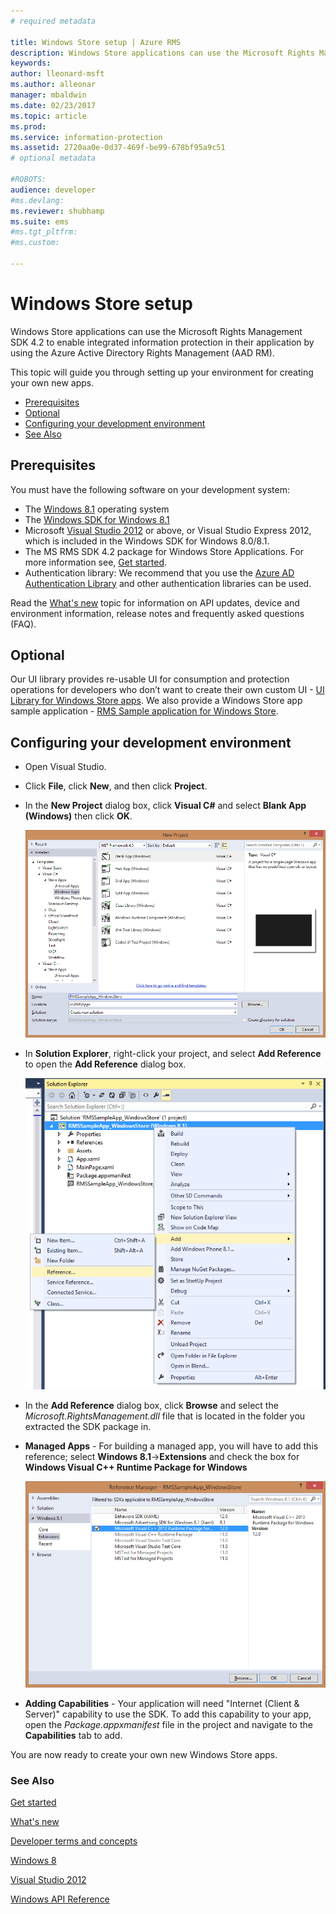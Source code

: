 ```yaml
---
# required metadata

title: Windows Store setup | Azure RMS
description: Windows Store applications can use the Microsoft Rights Management SDK 4.2 to enable integrated information protection in their application.
keywords:
author: lleonard-msft
ms.author: alleonar
manager: mbaldwin
ms.date: 02/23/2017
ms.topic: article
ms.prod:
ms.service: information-protection
ms.assetid: 2720aa0e-0d37-469f-be99-678bf95a9c51
# optional metadata

#ROBOTS:
audience: developer
#ms.devlang:
ms.reviewer: shubhamp
ms.suite: ems
#ms.tgt_pltfrm:
#ms.custom:

---
```


# Windows Store setup

Windows Store applications can use the Microsoft Rights Management SDK 4.2 to enable integrated information protection in their application by using the Azure Active Directory Rights Management (AAD RM).

This topic will guide you through setting up your environment for creating your own new apps.

-   [Prerequisites](#prerequisites)
-   [Optional](#optional)
-   [Configuring your development environment](#configuring-your-development-environment)
-   [See Also](#see-also)

## Prerequisites


You must have the following software on your development system:

-   The [Windows 8.1](http://windows.microsoft.com/en-US/windows-8/meet) operating system
-   The [Windows SDK for Windows 8.1](https://msdn.microsoft.com/windows/desktop/bg162891.aspx)
-   Microsoft [Visual Studio 2012](http://www.microsoft.com/visualstudio/eng/products/visual-studio-overview) or above, or Visual Studio Express 2012, which is included in the Windows SDK for Windows 8.0/8.1.
-   The MS RMS SDK 4.2 package for Windows Store Applications. For more information see, [Get started](get-started.md).
-   Authentication library: We recommend that you use the [Azure AD Authentication Library](https://msdn.microsoft.com/library/jj573266.aspx) and other authentication libraries can be used.

Read the [What's new](release-notes.md) topic for information on API updates, device and environment information, release notes and frequently asked questions (FAQ).

## Optional

Our UI library provides re-usable UI for consumption and protection operations for developers who don’t want to create their own custom UI - [UI Library for Windows Store apps](https://github.com/AzureAD/rms-sdk-ui-for-windowsstore). We also provide a Windows Store app sample application - [RMS Sample application for Windows Store](https://github.com/AzureADSamples/rms-samples-for-windowsstore).

## Configuring your development environment


-   Open Visual Studio.
-   Click **File**, click **New**, and then click **Project**.
-   In the **New Project** dialog box, click **Visual C\#** and select **Blank App (Windows)** then click **OK**.

    ![Create new project](../media/winrtsetup-newproj.png)

-   In **Solution Explorer**, right-click your project, and select **Add Reference** to open the **Add Reference** dialog box.

    ![Add reference](../media/winrtsetup-addref.png)

-   In the **Add Reference** dialog box, click **Browse** and select the *Microsoft.RightsManagement.dll* file that is located in the folder you extracted the SDK package in.
-   **Managed Apps** - For building a managed app, you will have to add this reference; select **Windows 8.1**-&gt;**Extensions** and check the box for **Windows Visual C++ Runtime Package for Windows**

    ![Add extensions](../media/winrtsetup-refmngr.png)

-   **Adding Capabilities** - Your application will need "Internet (Client & Server)" capability to use the SDK. To add this capability to your app, open the *Package.appxmanifest* file in the project and navigate to the **Capabilities** tab to add.

You are now ready to create your own new Windows Store apps.

### See Also

[Get started](get-started.md)

[What's new](release-notes.md)

[Developer terms and concepts](core-concepts.md)

[Windows 8](http://windows.microsoft.com/en-US/windows-8/meet)

[Visual Studio 2012](http://www.microsoft.com/visualstudio/eng/products/visual-studio-overview)

[Windows API Reference](https://msdn.microsoft.com/library/dn891914.aspx)
